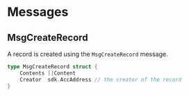<!--
order: 2
-->

# Messages

## MsgCreateRecord

A record is created using the `MsgCreateRecord` message.

```go
type MsgCreateRecord struct {
    Contents []Content
    Creator  sdk.AccAddress // the creator of the record
}
```
